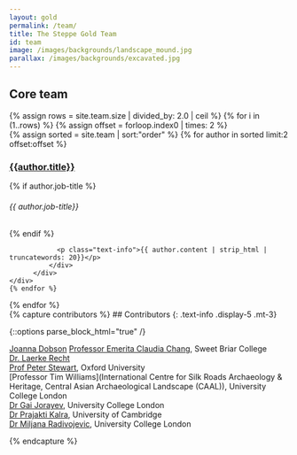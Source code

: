 ```yaml
---
layout: gold
permalink: /team/
title: The Steppe Gold Team
id: team
image: /images/backgrounds/landscape_mound.jpg
parallax: /images/backgrounds/excavated.jpg
---
```

<div class="container mb-3">
  <h2 class="text-info display-5">Core team</h2>
</div>

<div class="container mb-3">
{% assign rows = site.team.size | divided_by: 2.0 | ceil %}
{% for i in (1..rows) %}
  {% assign offset = forloop.index0 | times: 2 %}
  <div class="row">
  {% assign sorted = site.team | sort:"order" %}
  {% for author in sorted limit:2 offset:offset %}
     <div class="col-md-6 mt-3">
          <div class="card h-100">
              <div class="card-body">
                        <h3><a href="{{ author.url }}">{{author.title}}</a></h3>
                                    {% if author.job-title %}
                                    <h6 class="text-muted">{{ author.job-title}} </h6>
                                    {% endif %}

                <p class="text-info">{{ author.content | strip_html | truncatewords: 20}}</p>
              </div>
          </div>
    </div>
    {% endfor %}
  </div>
{% endfor %}
</div>
{% capture contributors %}
## Contributors
{: .text-info .display-5 .mt-3}

{::options parse_block_html="true" /}
<div class="col-12 shadow-sm p-3 mx-auto mb-3 mt-3 ">

[Joanna Dobson](https://altaipilgrim.com/en/)
[Professor Emerita Claudia Chang](https://isaw.nyu.edu/people/affiliates/research-associates/claudia-chang), Sweet Briar College  
[Dr. Laerke Recht](https://spiritedhorse.wordpress.com/about/)  
[Prof Peter Stewart](https://www.arch.ox.ac.uk/people/stewart-peter), Oxford University  
[Professor Tim Williams](International Centre for Silk Roads Archaeology & Heritage, Central Asian Archaeological Landscape (CAAL)), University College London  
[Dr Gai Jorayev](https://www.ucl.ac.uk/archaeology/people/gai-jorayev), University College London  
[Dr Prajakti Kalra](https://www.devstudies.cam.ac.uk/ourpeople/PrajaktiKalra), University of Cambridge  
[Dr Miljana Radivojevic](https://www.ucl.ac.uk/archaeology/people/miljana-radivojevic-lecturer-archaeomaterials), University College London

</div>
{% endcapture %}
